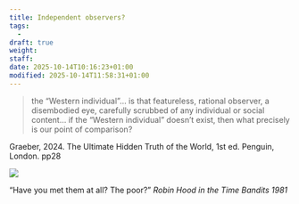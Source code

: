 ```yaml
---
title: Independent observers?
tags:
  - 
draft: true
weight:
staff:
date: 2025-10-14T10:16:23+01:00
modified: 2025-10-14T11:58:31+01:00
---
```

> the “Western individual”… is that featureless, rational observer, a disembodied eye, carefully scrubbed of any individual or social content… if the “Western individual” doesn’t exist, then what precisely is our point of comparison?

Graeber, 2024. The Ultimate Hidden Truth of the World, 1st ed. Penguin, London. pp28

![](https://res.cloudinary.com/growdigital/image/upload/v1760435709/Robin-Hood-the-poor-Time-Bandits.webp)

“Have you met them at all? The poor?”
*Robin Hood in the Time Bandits 1981*